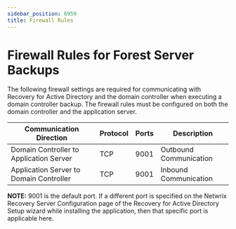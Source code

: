 ```yaml
---
sidebar_position: 6959
title: Firewall Rules
---
```


# Firewall Rules for Forest Server Backups

The following firewall settings are required for communicating with Recovery for Active Directory and the domain controller when executing a domain controller backup. The firewall rules must be configured on both the domain controller and the application server.

| Communication Direction | Protocol | Ports | Description |
| --- | --- | --- | --- |
| Domain Controller to Application Server | TCP | 9001 | Outbound Communication |
| Application Server to Domain Controller | TCP | 9001 | Inbound Communication |

**NOTE:** 9001 is the default port. If a different port is specified on the Netwrix Recovery Server Configuration page of the Recovery for Active Directory Setup wizard while installing the application, then that specific port is applicable here.